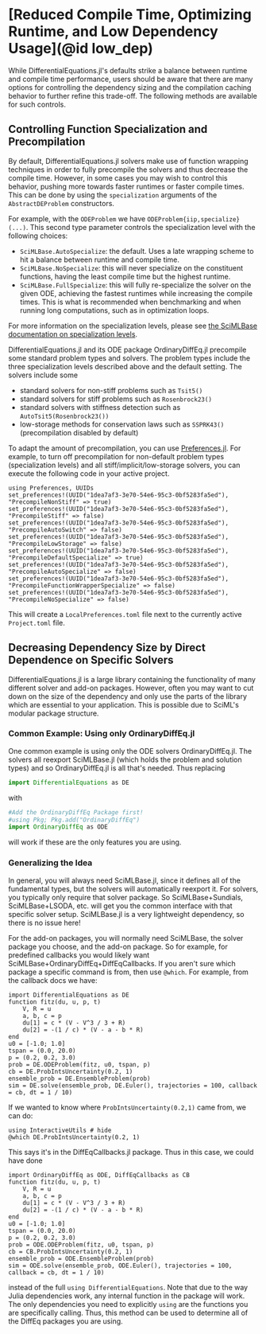 # [Reduced Compile Time, Optimizing Runtime, and Low Dependency Usage](@id low_dep)

While DifferentialEquations.jl's defaults strike a balance between runtime
and compile time performance, users should be aware that there are many
options for controlling the dependency sizing and the compilation caching
behavior to further refine this trade-off. The following methods are
available for such controls.

## Controlling Function Specialization and Precompilation

By default, DifferentialEquations.jl solvers make use of function wrapping
techniques in order to fully precompile the solvers and thus decrease the
compile time. However, in some cases you may wish to control this behavior,
pushing more towards faster runtimes or faster compile times. This can be
done by using the `specialization` arguments of the `AbstractDEProblem`
constructors.

For example, with the `ODEProblem` we have `ODEProblem{iip,specialize}(...)`.
This second type parameter controls the specialization level with the
following choices:

  - `SciMLBase.AutoSpecialize`: the default. Uses a late wrapping scheme to
    hit a balance between runtime and compile time.
  - `SciMLBase.NoSpecialize`: this will never specialize on the constituent
    functions, having the least compile time but the highest runtime.
  - `SciMLBase.FullSpecialize`: this will fully re-specialize the solver
    on the given ODE, achieving the fastest runtimes while increasing the
    compile times. This is what is recommended when benchmarking and when
    running long computations, such as in optimization loops.

For more information on the specialization levels, please see
[the SciMLBase documentation on specialization levels](https://docs.sciml.ai/SciMLBase/stable/interfaces/Problems/#Specialization-Levels).

DifferentialEquations.jl and its ODE package OrdinaryDiffEq.jl precompile
some standard problem types and solvers. The problem types include the
three specialization levels described above and the default setting.
The solvers include some

  - standard solvers for non-stiff problems such as `Tsit5()`
  - standard solvers for stiff problems such as `Rosenbrock23()`
  - standard solvers with stiffness detection such as `AutoTsit5(Rosenbrock23())`
  - low-storage methods for conservation laws such as `SSPRK43()`
    (precompilation disabled by default)

To adapt the amount of precompilation, you can use
[Preferences.jl](https://github.com/JuliaPackaging/Preferences.jl).
For example, to turn off precompilation for non-default problem types
(specialization levels) and all stiff/implicit/low-storage solvers,
you can execute the following code in your active project.

```
using Preferences, UUIDs
set_preferences!(UUID("1dea7af3-3e70-54e6-95c3-0bf5283fa5ed"), "PrecompileNonStiff" => true)
set_preferences!(UUID("1dea7af3-3e70-54e6-95c3-0bf5283fa5ed"), "PrecompileStiff" => false)
set_preferences!(UUID("1dea7af3-3e70-54e6-95c3-0bf5283fa5ed"), "PrecompileAutoSwitch" => false)
set_preferences!(UUID("1dea7af3-3e70-54e6-95c3-0bf5283fa5ed"), "PrecompileLowStorage" => false)
set_preferences!(UUID("1dea7af3-3e70-54e6-95c3-0bf5283fa5ed"), "PrecompileDefaultSpecialize" => true)
set_preferences!(UUID("1dea7af3-3e70-54e6-95c3-0bf5283fa5ed"), "PrecompileAutoSpecialize" => false)
set_preferences!(UUID("1dea7af3-3e70-54e6-95c3-0bf5283fa5ed"), "PrecompileFunctionWrapperSpecialize" => false)
set_preferences!(UUID("1dea7af3-3e70-54e6-95c3-0bf5283fa5ed"), "PrecompileNoSpecialize" => false)
```

This will create a `LocalPreferences.toml` file next to the currently active
`Project.toml` file.

## Decreasing Dependency Size by Direct Dependence on Specific Solvers

DifferentialEquations.jl is a large library containing the functionality of
many different solver and add-on packages. However, often you may want
to cut down on the size of the dependency and only use the parts of
the library which are essential to your application. This is possible
due to SciML's modular package structure.

### Common Example: Using only OrdinaryDiffEq.jl

One common example is using only the ODE solvers OrdinaryDiffEq.jl. The solvers all
reexport SciMLBase.jl (which holds the problem and solution types) and so
OrdinaryDiffEq.jl is all that's needed. Thus replacing

```julia
import DifferentialEquations as DE
```

with

```julia
#Add the OrdinaryDiffEq Package first!
#using Pkg; Pkg.add("OrdinaryDiffEq")
import OrdinaryDiffEq as ODE
```

will work if these are the only features you are using.

### Generalizing the Idea

In general, you will always need SciMLBase.jl, since it defines all of the
fundamental types, but the solvers will automatically reexport it.
For solvers, you typically only require that solver package.
So SciMLBase+Sundials, SciMLBase+LSODA, etc. will get you the common interface
with that specific solver setup. SciMLBase.jl is a very lightweight dependency,
so there is no issue here!

For the add-on packages, you will normally need SciMLBase, the solver package
you choose, and the add-on package. So for example, for predefined callbacks you
would likely want SciMLBase+OrdinaryDiffEq+DiffEqCallbacks. If you aren't sure
which package a specific command is from, then use `@which`. For example, from
the callback docs we have:

```@example low_dep_1
import DifferentialEquations as DE
function fitz(du, u, p, t)
    V, R = u
    a, b, c = p
    du[1] = c * (V - V^3 / 3 + R)
    du[2] = -(1 / c) * (V - a - b * R)
end
u0 = [-1.0; 1.0]
tspan = (0.0, 20.0)
p = (0.2, 0.2, 3.0)
prob = DE.ODEProblem(fitz, u0, tspan, p)
cb = DE.ProbIntsUncertainty(0.2, 1)
ensemble_prob = DE.EnsembleProblem(prob)
sim = DE.solve(ensemble_prob, DE.Euler(), trajectories = 100, callback = cb, dt = 1 / 10)
```

If we wanted to know where `ProbIntsUncertainty(0.2,1)` came from, we can do:

```@example low_dep_1
using InteractiveUtils # hide
@which DE.ProbIntsUncertainty(0.2, 1)
```

This says it's in the DiffEqCallbacks.jl package. Thus in this case, we could have
done

```@example low_dep_2
import OrdinaryDiffEq as ODE, DiffEqCallbacks as CB
function fitz(du, u, p, t)
    V, R = u
    a, b, c = p
    du[1] = c * (V - V^3 / 3 + R)
    du[2] = -(1 / c) * (V - a - b * R)
end
u0 = [-1.0; 1.0]
tspan = (0.0, 20.0)
p = (0.2, 0.2, 3.0)
prob = ODE.ODEProblem(fitz, u0, tspan, p)
cb = CB.ProbIntsUncertainty(0.2, 1)
ensemble_prob = ODE.EnsembleProblem(prob)
sim = ODE.solve(ensemble_prob, ODE.Euler(), trajectories = 100, callback = cb, dt = 1 / 10)
```

instead of the full `using DifferentialEquations`. Note that due to the way
Julia dependencies work, any internal function in the package will work. The only
dependencies you need to explicitly `using` are the functions you are specifically
calling. Thus, this method can be used to determine all of the DiffEq packages
you are using.
